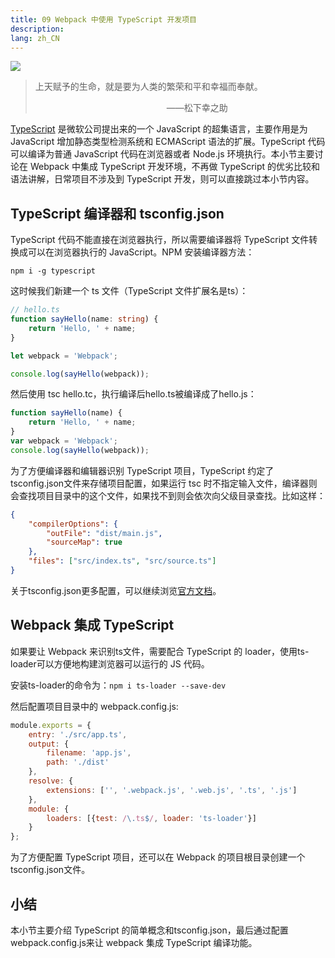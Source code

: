 ```yaml
---
title: 09 Webpack 中使用 TypeScript 开发项目
description: 
lang: zh_CN
---
```


![](https://img4.mukewang.com/5cd9634e0001c59e06400359.jpg)

> 上天赋予的生命，就是要为人类的繁荣和平和幸福而奉献。
>
> &emsp;&emsp;&emsp;&emsp;&emsp;&emsp;&emsp;&emsp;&emsp;&emsp;&emsp;&emsp;&emsp;&emsp;&emsp;——松下幸之助

[TypeScript](https://www.typescriptlang.org/) 是微软公司提出来的一个 JavaScript 的超集语言，主要作用是为 JavaScript 增加静态类型检测系统和 ECMAScript 语法的扩展。TypeScript 代码可以编译为普通 JavaScript 代码在浏览器或者 Node.js 环境执行。本小节主要讨论在 Webpack 中集成 TypeScript 开发环境，不再做 TypeScript 的优劣比较和语法讲解，日常项目不涉及到 TypeScript 开发，则可以直接跳过本小节内容。

## TypeScript 编译器和 tsconfig.json
TypeScript 代码不能直接在浏览器执行，所以需要编译器将 TypeScript 文件转换成可以在浏览器执行的 JavaScript。NPM 安装编译器方法：

```shell
npm i -g typescript
```

这时候我们新建一个 ts 文件（TypeScript 文件扩展名是ts）：

```typescript
// hello.ts
function sayHello(name: string) {
    return 'Hello, ' + name;
}

let webpack = 'Webpack';

console.log(sayHello(webpack));
```

然后使用 tsc hello.tc，执行编译后hello.ts被编译成了hello.js：

```javascript
function sayHello(name) {
    return 'Hello, ' + name;
}
var webpack = 'Webpack';
console.log(sayHello(webpack));
```

为了方便编译器和编辑器识别 TypeScript 项目，TypeScript 约定了tsconfig.json文件来存储项目配置，如果运行 tsc 时不指定输入文件，编译器则会查找项目目录中的这个文件，如果找不到则会依次向父级目录查找。比如这样：

```json
{
    "compilerOptions": {
        "outFile": "dist/main.js",
        "sourceMap": true
    },
    "files": ["src/index.ts", "src/source.ts"]
}
```

关于tsconfig.json更多配置，可以继续浏览[官方文档](https://www.typescriptlang.org/docs/handbook/tsconfig-json.html)。

## Webpack 集成 TypeScript
如果要让 Webpack 来识别ts文件，需要配合 TypeScript 的 loader，使用ts-loader可以方便地构建浏览器可以运行的 JS 代码。

安装ts-loader的命令为：`npm i ts-loader --save-dev`

然后配置项目目录中的 webpack.config.js:

```javascript
module.exports = {
    entry: './src/app.ts',
    output: {
        filename: 'app.js',
        path: './dist'
    },
    resolve: {
        extensions: ['', '.webpack.js', '.web.js', '.ts', '.js']
    },
    module: {
        loaders: [{test: /\.ts$/, loader: 'ts-loader'}]
    }
};
```
为了方便配置 TypeScript 项目，还可以在 Webpack 的项目根目录创建一个tsconfig.json文件。

## 小结
本小节主要介绍 TypeScript 的简单概念和tsconfig.json，最后通过配置webpack.config.js来让 webpack 集成 TypeScript 编译功能。
